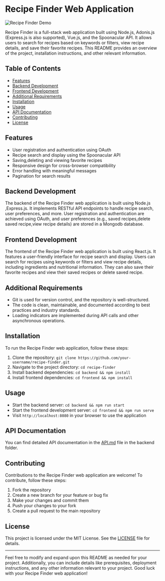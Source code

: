 # Recipe Finder Web Application

![Recipe Finder Demo](demo.gif)

Recipe Finder is a full-stack web application built using Node.js, Adonis.js (Express.js is also supported), Vue.js, and the Spoonacular API. It allows users to search for recipes based on keywords or filters, view recipe details, and save their favorite recipes. This README provides an overview of the project, installation instructions, and other relevant information.

## Table of Contents

- [Features](#features)
- [Backend Development](#backend-development)
- [Frontend Development](#frontend-development)
- [Additional Requirements](#additional-requirements)
- [Installation](#installation)
- [Usage](#usage)
- [API Documentation](#api-documentation)
- [Contributing](#contributing)
- [License](#license)

## Features

- User registration and authentication using OAuth
- Recipe search and display using the Spoonacular API
- Saving,deleting and viewing favorite recipes
- Responsive design for cross-browser compatibility
- Error handling with meaningful messages
- Pagination for search results

## Backend Development

The backend of the Recipe Finder web application is built using Node.js ,Express.js. It implements RESTful API endpoints to handle recipe search, user preferences, and more. User registration and authentication are achieved using OAuth, and user preferences (e.g., saved recipes,delete saved recipe,view recipe details) are stored in a Mongodb database.

## Frontend Development

The frontend of the Recipe Finder web application is built using React.js. It features a user-friendly interface for recipe search and display. Users can search for recipes using keywords or filters and view recipe details, including ingredients and nutritional information. They can also save their favorite recipes and view their saved recipes or delete saved recipe.

## Additional Requirements

- Git is used for version control, and the repository is well-structured.
- The code is clean, maintainable, and documented according to best practices and industry standards.
- Loading indicators are implemented during API calls and other asynchronous operations.
<!-- - Enhancements are added to improve the user experience, such as sorting, filtering, and categorization of recipes. -->

## Installation

To run the Recipe Finder web application, follow these steps:

1. Clone the repository: `git clone https://github.com/your-username/recipe-finder.git`
2. Navigate to the project directory: `cd recipe-finder`
3. Install backend dependencies: `cd backend && npm install`
4. Install frontend dependencies: `cd frontend && npm install`

## Usage

- Start the backend server: `cd backend && npm run start`
- Start the frontend development server: `cd frontend && npm run serve`
- Visit `http://localhost:8080` in your browser to use the application

## API Documentation

You can find detailed API documentation in the [API.md](backend/API.md) file in the backend folder.

## Contributing

Contributions to the Recipe Finder web application are welcome! To contribute, follow these steps:

1. Fork the repository
2. Create a new branch for your feature or bug fix
3. Make your changes and commit them
4. Push your changes to your fork
5. Create a pull request to the main repository

## License

This project is licensed under the MIT License. See the [LICENSE](LICENSE) file for details.

---

Feel free to modify and expand upon this README as needed for your project. Additionally, you can include details like prerequisites, deployment instructions, and any other information relevant to your project. Good luck with your Recipe Finder web application!
